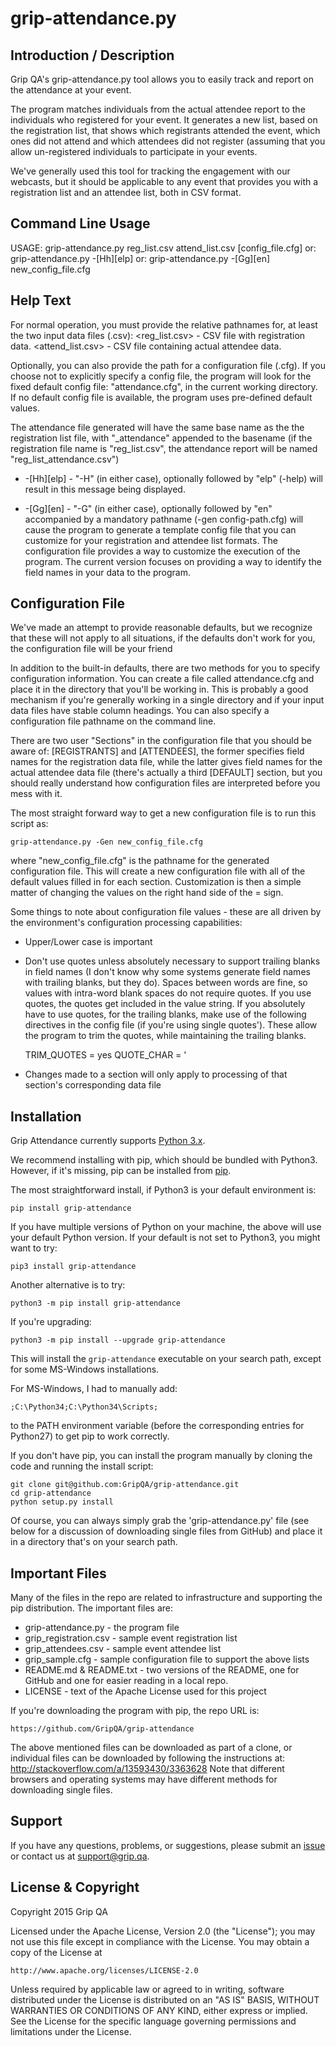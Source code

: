 grip-attendance.py
=========================

Introduction / Description
----------------------

Grip QA's grip-attendance.py tool allows you to easily track and report on
the attendance at your event.

The program matches individuals from the actual attendee report to the
individuals who registered for your event. It generates a new list, based on
the registration list, that shows which registrants attended the event,
which ones did not attend and which attendees did not register (assuming
that you allow un-registered individuals to participate in your events.

We've generally used this tool for tracking the engagement with our
webcasts, but it should be applicable to any event that provides you with a
registration list and an attendee list, both in CSV format.

Command Line Usage
----------------------

USAGE:  grip-attendance.py reg_list.csv attend_list.csv [config_file.cfg]
   or:  grip-attendance.py -[Hh][elp]
   or:  grip-attendance.py -[Gg][en] new_config_file.cfg

Help Text
----------------------

For normal operation, you must provide the relative pathnames for, at
least the two input data files (.csv):
    <reg_list.csv> - CSV file with registration data.
    <attend_list.csv> - CSV file containing actual attendee data.

Optionally, you can also provide the path for a configuration file
(.cfg). If you choose not to explicitly specify a config file, the
program will look for the fixed default config file: "attendance.cfg",
in the current working directory. If no default config file is
available, the program uses pre-defined default values.

The attendance file generated will have the same base name as the the
registration list file, with "_attendance" appended to the basename (if
the registration file name is "reg_list.csv", the attendance report will
be named "reg_list_attendance.csv")

* -[Hh][elp] - "-H" (in either case), optionally followed by "elp" (-help)
will result in this message being displayed.

* -[Gg][en] - "-G" (in either case), optionally followed by "en"
accompanied by a mandatory pathname (-gen config-path.cfg) will cause
the program to generate a template config file that you can customize
for your registration and attendee list formats.
The configuration file provides a way to customize the execution of the
program. The current version focuses on providing a way to identify the
field names in your data to the program.

Configuration File
----------------------

We've made an attempt to provide reasonable defaults, but we recognize
that these will not apply to all situations, if the defaults don't work
for you, the configuration file will be your friend

In addition to the built-in defaults, there are two methods for you to
specify configuration information. You can create a file called
attendance.cfg and place it in the directory that you'll be working in.
This is probably a good mechanism if you're generally working in a
single directory and if your input data files have stable column
headings. You can also specify a configuration file pathname on the
command line.

There are two user "Sections" in the configuration file that you should
be aware of: [REGISTRANTS] and [ATTENDEES], the former specifies field
names for the registration data file, while the latter gives field names
for the actual attendee data file (there's actually a third [DEFAULT]
section, but you should really understand how configuration files are
interpreted before you mess with it.

The most straight forward way to get a new configuration file is to run
this script as:

    grip-attendance.py -Gen new_config_file.cfg

where "new_config_file.cfg" is the pathname for the generated configuration
file. This will create a new configuration file with all of the default values
filled in for each section. Customization is then a simple matter of 
changing the values on the right hand side of the = sign.

Some things to note about configuration file values - these are all
driven by the environment's configuration processing capabilities:

* Upper/Lower case is important

* Don't use quotes unless absolutely necessary to support trailing
blanks in field names (I don't know why some systems generate field
names with trailing blanks, but they do). Spaces between words are fine,
so values with intra-word blank spaces do not require quotes. If you use
quotes, the quotes get included in the value string. If you absolutely
have to use quotes, for the trailing blanks, make use of the following
directives in the config file (if you're using single quotes'). These allow
the program to trim the quotes, while maintaining the trailing blanks.

    TRIM_QUOTES = yes
    QUOTE_CHAR = '

* Changes made to a section will only apply to processing of that
section's corresponding data file

Installation
----------------------

Grip Attendance currently supports [Python 3.x](https://www.python.org/downloads/).

We recommend installing with pip, which should be bundled with Python3.
However, if it's missing, pip can be installed from
[pip](https://pip.pypa.io/en/latest/).

The most straightforward install, if Python3 is your default environment is:

    pip install grip-attendance

If you have multiple versions of Python on your machine, the above will use
your default Python version. If your default is not set to Python3, you might
want to try:

    pip3 install grip-attendance

Another alternative is to try:

    python3 -m pip install grip-attendance

If you're upgrading:

    python3 -m pip install --upgrade grip-attendance

This will install the `grip-attendance` executable on your search path,
except for some MS-Windows installations.

For MS-Windows, I had to manually add:

    ;C:\Python34;C:\Python34\Scripts;

to the PATH environment variable (before the corresponding entries for
Python27) to get pip to work correctly.

If you don't have pip, you can install the program  manually by cloning
the code and running the install script:

    git clone git@github.com:GripQA/grip-attendance.git
    cd grip-attendance
    python setup.py install

Of course, you can always simply grab the 'grip-attendance.py' file (see
below for a discussion of downloading single files from GitHub) and
place it in a directory that's on your search path.

Important Files
----------------------

Many of the files in the repo are related to infrastructure and supporting
the pip distribution. The important files are:

* grip-attendance.py - the program file
* grip_registration.csv - sample event registration list
* grip_attendees.csv - sample event attendee list
* grip_sample.cfg - sample configuration file to support the above lists
* README.md & README.txt - two versions of the README, one for GitHub and one
for easier reading in a local repo.
* LICENSE - text of the Apache License used for this project

If you're downloading the program with pip, the repo URL is:

    https://github.com/GripQA/grip-attendance

The above mentioned files can be downloaded as part of a clone, or individual
files can be downloaded by following the instructions at:
http://stackoverflow.com/a/13593430/3363628  Note that different browsers and
operating systems may have different methods for downloading single files.

Support
----------------------

If you have any questions, problems, or suggestions, please submit an
[issue](../../issues) or contact us at support@grip.qa.

License & Copyright
----------------------

Copyright 2015 Grip QA

Licensed under the Apache License, Version 2.0 (the "License");
you may not use this file except in compliance with the License.
You may obtain a copy of the License at

    http://www.apache.org/licenses/LICENSE-2.0

Unless required by applicable law or agreed to in writing, software
distributed under the License is distributed on an "AS IS" BASIS,
WITHOUT WARRANTIES OR CONDITIONS OF ANY KIND, either express or implied.
See the License for the specific language governing permissions and
limitations under the License.

